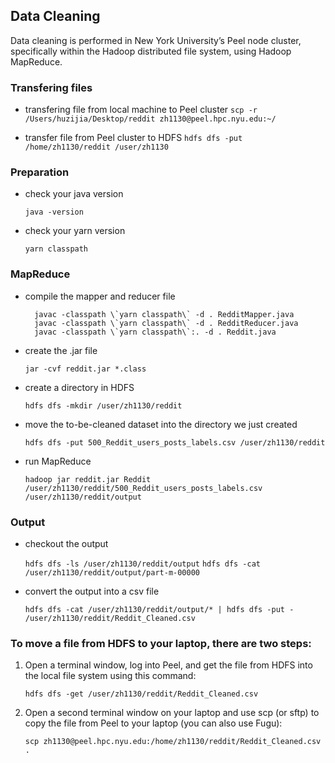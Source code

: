 ## Data Cleaning
Data cleaning is performed in New York University’s Peel node cluster, specifically within the Hadoop distributed file system, using Hadoop MapReduce. 

### Transfering files
* transfering file from local machine to Peel cluster
	`scp -r /Users/huzijia/Desktop/reddit zh1130@peel.hpc.nyu.edu:~/`

* transfer file from Peel cluster to HDFS
	`hdfs dfs -put /home/zh1130/reddit /user/zh1130`

### Preparation
* check your java version

	`java -version`

* check your yarn version

	`yarn classpath`

### MapReduce
* compile the mapper and reducer file

		javac -classpath \`yarn classpath\` -d . RedditMapper.java
		javac -classpath \`yarn classpath\` -d . RedditReducer.java 
		javac -classpath \`yarn classpath\`:. -d . Reddit.java

* create the .jar file
	
	`jar -cvf reddit.jar *.class`

* create a directory in HDFS
	
	`hdfs dfs -mkdir /user/zh1130/reddit`

* move the to-be-cleaned dataset into the directory we just created
	
	`hdfs dfs -put 500_Reddit_users_posts_labels.csv /user/zh1130/reddit`

* run MapReduce
	
	`hadoop jar reddit.jar Reddit /user/zh1130/reddit/500_Reddit_users_posts_labels.csv /user/zh1130/reddit/output`

### Output
* checkout the output
	
	`hdfs dfs -ls /user/zh1130/reddit/output`
	`hdfs dfs -cat /user/zh1130/reddit/output/part-m-00000`

* convert the output into a csv file
	
	`hdfs dfs -cat /user/zh1130/reddit/output/* | hdfs dfs -put - /user/zh1130/reddit/Reddit_Cleaned.csv`


### To move a file from HDFS to your laptop, there are two steps:
	
1. Open a terminal window, log into Peel, and get the file from HDFS into the local file system using this command: 
	
	`hdfs dfs -get /user/zh1130/reddit/Reddit_Cleaned.csv`
	
2. Open a second terminal window on your laptop and use scp (or sftp) to copy the file from Peel to your laptop (you can also use Fugu): 
		
	`scp zh1130@peel.hpc.nyu.edu:/home/zh1130/reddit/Reddit_Cleaned.csv .`
